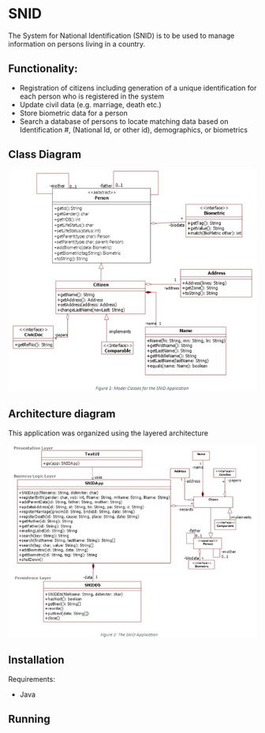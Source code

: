 # SNID

The System for National Identification (SNID) is to be used to manage information on persons living in a country. 

## Functionality:
 - Registration of citizens including generation of a unique identification for each person who is registered in the system 
 - Update civil data (e.g. marriage, death etc.) 
 - Store biometric data for a person 
 - Search a database of persons to locate matching data based on Identification #, (National Id, or other id), demographics, or biometrics

## Class Diagram

![alt text](/img/class.jpg "Class diagram")

## Architecture diagram
This application was organized using the layered architecture

![alt text](/img/architecture.jpg "Architecture diagram")

## Installation
Requirements:
 - Java

## Running

